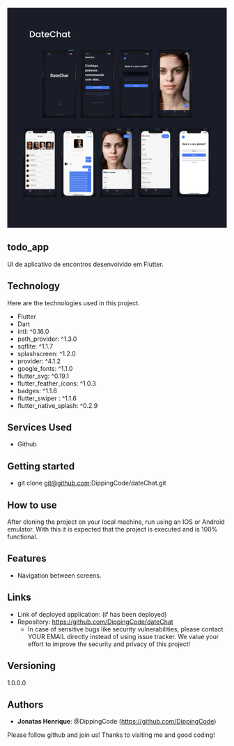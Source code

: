 ![Logo of the project](https://github.com/DippingCode/dateChat/blob/master/public/readme_images/DateChat.png)
 
## todo_app
 
UI de aplicativo de encontros desenvolvido em Flutter.
 
 
## Technology 
 
Here are the technologies used in this project.
 
* Flutter
* Dart
* intl: ^0.16.0
* path_provider: ^1.3.0
* sqflite: ^1.1.7
* splashscreen: ^1.2.0
* provider: ^4.1.2
* google_fonts: ^1.1.0
* flutter_svg: ^0.19.1
* flutter_feather_icons: ^1.0.3
* badges: ^1.1.6
* flutter_swiper : ^1.1.6
* flutter_native_splash: ^0.2.9
 
 
## Services Used
 
* Github
 
 
## Getting started
 
* git clone git@github.com:DippingCode/dateChat.git
 
## How to use
 
After cloning the project on your local machine, run using an IOS or Android emulator.
With this it is expected that the project is executed and is 100% functional.

## Features
 
 - Navigation between screens.
 
 
## Links
 
  - Link of deployed application: (if has been deployed)
  - Repository: https://github.com/DippingCode/dateChat
    - In case of sensitive bugs like security vulnerabilities, please contact
      YOUR EMAIL directly instead of using issue tracker. We value your effort
      to improve the security and privacy of this project!
 
 
## Versioning
 
1.0.0.0
 
 
## Authors
 
* **Jonatas Henrique**: @DippingCode (https://github.com/DippingCode)
 
 
Please follow github and join us!
Thanks to visiting me and good coding!
